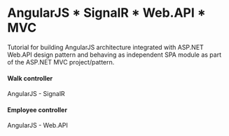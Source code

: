 # AngularJS * SignalR * Web.API * MVC
Tutorial for building AngularJS architecture integrated with ASP.NET Web.API design pattern and behaving as independent SPA module as part of the ASP.NET MVC project/pattern. 

<h4>Walk controller</h4> AngularJS - SignalR

<h4>Employee controller</h4> AngularJS - Web.API
